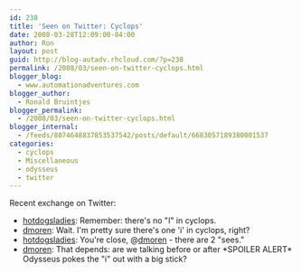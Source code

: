 ```yaml
---
id: 238
title: 'Seen on Twitter: Cyclops'
date: 2008-03-28T12:09:00-04:00
author: Ron
layout: post
guid: http://blog-autadv.rhcloud.com/?p=238
permalink: /2008/03/seen-on-twitter-cyclops.html
blogger_blog:
  - www.automationadventures.com
blogger_author:
  - Ronald Bruintjes
blogger_permalink:
  - /2008/03/seen-on-twitter-cyclops.html
blogger_internal:
  - /feeds/8074648837853537542/posts/default/6683057189380001537
categories:
  - cyclops
  - Miscellaneous
  - odysseus
  - twitter
---
```

Recent exchange on Twitter:

  * [hotdogsladies](http://twitter.com/hotdogsladies): Remember: there's no "I" in cyclops.
  * [dmoren](http://twitter.com/dmoren): Wait. I'm pretty sure there's one 'i' in cyclops, right?
  * [hotdogsladies](http://twitter.com/hotdogsladies): You're close, @[dmoren](http://twitter.com/dmoren) - there are 2 "sees."
  * [dmoren](http://twitter.com/dmoren): That depends: are we talking before or after \*SPOILER ALERT\* Odysseus pokes the "i" out with a big stick?